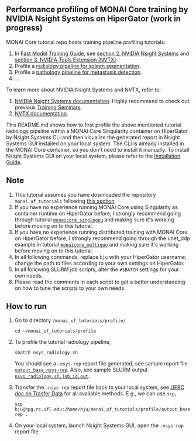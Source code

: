 ## **Performance profiling of MONAI Core training by NVIDIA Nsight Systems on HiperGator (work in progress)**

MONAI Core tutorial repo hosts training pipeline profiling tutorials:
1. In [Fast Model Training Guide](https://github.com/Project-MONAI/tutorials/blob/main/acceleration/fast_model_training_guide.md), see [section 2. NVIDIA Nsight Systems](https://github.com/Project-MONAI/tutorials/blob/main/acceleration/fast_model_training_guide.md#2-nvidia-nsight-systems) and [section 3. NVIDIA Tools Extension (NVTX)](https://github.com/Project-MONAI/tutorials/blob/main/acceleration/fast_model_training_guide.md#3-nvidia-tools-extension-nvtx).
2. Profile a [radiology pipeline for spleen segmentation](https://github.com/Project-MONAI/tutorials/tree/main/performance_profiling/radiology).
3. Profile a [pathology pipeline for metastasis detection](https://github.com/Project-MONAI/tutorials/tree/main/performance_profiling/pathology).
4. ...

To learn more about NVIDIA Nsight Systems and NVTX, refer to:
1. [NVIDIA Nsight Systems documentation](https://docs.nvidia.com/nsight-systems/). Highly recommend to check out previous [Training Seminars](https://docs.nvidia.com/nsight-systems/UserGuide/index.html#other_resources).
2. [NVTX documentation](https://nvtx.readthedocs.io/en/latest/index.html).


This README.md shows how to first profile the above mentioned tutorial radiology pipeline within a MONAI Core Singularity container on HiperGator by Nsight Systems CLI and then visualize the generated report in Nsight Systems GUI installed on your local system. The CLI is already installed in the MONAI Core container, so you don't need to install it manually. To install Nsight Systems GUI on your local system, please refer to the [Installation Guide](https://docs.nvidia.com/nsight-systems/InstallationGuide/index.html).


## **Note**
1. This tutorial assumes you have downloaded the repository `monai_uf_tutorials` following [this section](../README.md/#download-this-repository-on-hipergator). 
2. If you have no experience running MONAI Core using Singularity as container runtime on HiperGator before, I strongly recommend going through tutorial [`monaicore_singlegpu`](../monaicore_singlegpu/) and making sure it's working before moving on to this tutorial. 
3. If you have no experience running distributed training with MONAI Core on HiperGator before, I strongly recommend going through the unet_ddp example in tutorial [`monaicore_multigpu`](../monaicore_multigpu/) and making sure it's working before moving on to this tutorial. 
4. In all following commands, replace `hju` with your HiperGator username; change the path to files according to your own settings on HiperGator. 
5. In all following SLURM job scripts, alter the `#SBATCH` settings for your own needs.
6. Please read the comments in each script to get a better understanding on how to tune the scripts to your own needs. 

## **How to run**
1. Go to directory `/monai_uf_tutorials/profile/`
    ```
    cd ~/monai_uf_tutorials/profile
    ```

2. To profile the tutorial radiology pipeline,
    ```
    sbatch nsys_radiology.sh
    ```
    You should see a `.nsys-rep` report file generated, see sample report file [`output_base.nsys-rep`](./output_base.nsys-rep). Also, see sample SLURM output [`nsys_radiology.sh.job_id.out`](./profile/nsys_radiology.sh.job_id.out). 
   
3. Transfer the `.nsys-rep` report file back to your local system, see [UFRC doc on Trasfer Data](https://help.rc.ufl.edu/doc/Transfer_Data) for all available methods. E.g., we can use `scp`, 
    ```
    scp hju@hpg.rc.ufl.edu:/home/hju/monai_uf_tutorials/profile/output_base.nsys-rep .
    ```    
4. On your local system, launch Nsight Systems GUI, open the `.nsys-rep` report file.